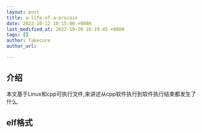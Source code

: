 ```yaml
---
layout: post
title: a-life-of-a-process
date: 2022-10-12 10:15:00 +0800
last_modified_at: 2022-10-20 16:19:45 +0800
tags: []
author: fakecore
author_url: 

---
```


## 介绍

本文基于Linux和cpp可执行文件,来讲述从cpp软件执行到软件执行结束都发生了什么.

## elf格式

